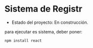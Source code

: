 <h1> Sistema de Registr</h1>

- Estado del proyecto: En construcción.

para ejecutar es sistema, deber poner:

```npm install react```
